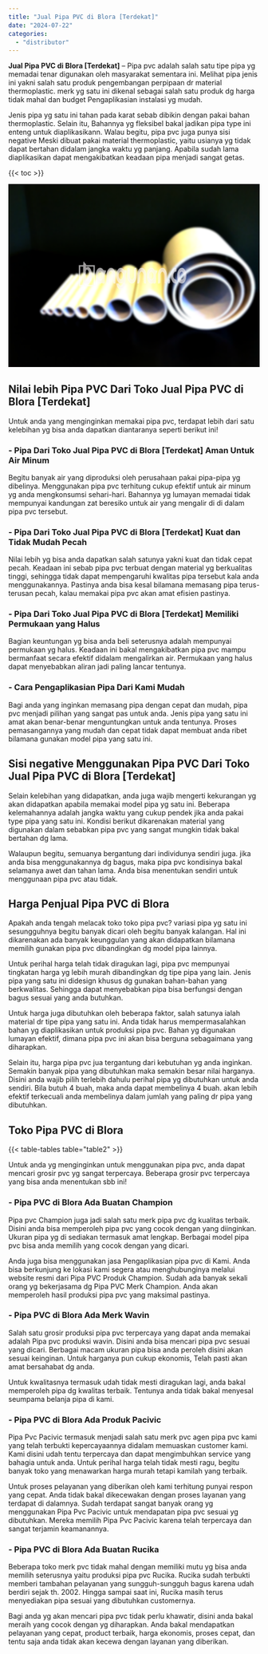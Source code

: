 ```yaml
---
title: "Jual Pipa PVC di Blora [Terdekat]"
date: "2024-07-22"
categories: 
  - "distributor"
---
```


**Jual Pipa PVC di Blora \[Terdekat\]** – Pipa pvc adalah salah satu tipe pipa yg memadai tenar digunakan oleh masyarakat sementara ini. Melihat pipa jenis ini yakni salah satu produk pengembangan perpipaan dr material thermoplastic. merk yg satu ini dikenal sebagai salah satu produk dg harga tidak mahal dan budget Pengaplikasian instalasi yg mudah.

Jenis pipa yg satu ini tahan pada karat sebab dibikin dengan pakai bahan thermoplastic. Selain itu, Bahannya yg fleksibel bakal jadikan pipa type ini enteng untuk diaplikasikann. Walau begitu, pipa pvc juga punya sisi negative Meski dibuat pakai material thermoplastic, yaitu usianya yg tidak dapat bertahan didalam jangka waktu yg panjang. Apabila sudah lama diaplikasikan dapat mengakibatkan keadaan pipa menjadi sangat getas.

{{< toc >}}

![Jual Pipa PVC di Blora [Terdekat]](/images/jaul-pipa-pvc-56.png)

## Nilai lebih Pipa PVC Dari Toko Jual Pipa PVC di Blora \[Terdekat\]

Untuk anda yang menginginkan memakai pipa pvc, terdapat lebih dari satu kelebihan yg bisa anda dapatkan diantaranya seperti berikut ini!

### \- Pipa Dari Toko Jual Pipa PVC di Blora \[Terdekat\] Aman Untuk Air Minum

Begitu banyak air yang diproduksi oleh perusahaan pakai pipa-pipa yg dibelinya. Menggunakan pipa pvc terhitung cukup efektif untuk air minum yg anda mengkonsumsi sehari-hari. Bahannya yg lumayan memadai tidak mempunyai kandungan zat beresiko untuk air yang mengalir di di dalam pipa pvc tersebut.

### \- Pipa Dari Toko Jual Pipa PVC di Blora \[Terdekat\] Kuat dan Tidak Mudah Pecah

Nilai lebih yg bisa anda dapatkan salah satunya yakni kuat dan tidak cepat pecah. Keadaan ini sebab pipa pvc terbuat dengan material yg berkualitas tinggi, sehingga tidak dapat mempengaruhi kwalitas pipa tersebut kala anda menggunakannya. Pastinya anda bisa kesal bilamana memasang pipa terus-terusan pecah, kalau memakai pipa pvc akan amat efisien pastinya.

### \- Pipa Dari Toko Jual Pipa PVC di Blora \[Terdekat\] Memiliki Permukaan yang Halus

Bagian keuntungan yg bisa anda beli seterusnya adalah mempunyai permukaan yg halus. Keadaan ini bakal mengakibatkan pipa pvc mampu bermanfaat secara efektif didalam mengalirkan air. Permukaan yang halus dapat menyebabkan aliran jadi paling lancar tentunya.

### \- Cara Pengaplikasian Pipa Dari Kami Mudah

Bagi anda yang inginkan memasang pipa dengan cepat dan mudah, pipa pvc menjadi pilihan yang sangat pas untuk anda. Jenis pipa yang satu ini amat akan benar-benar menguntungkan untuk anda tentunya. Proses pemasangannya yang mudah dan cepat tidak dapat membuat anda ribet bilamana gunakan model pipa yang satu ini.

## Sisi negative Menggunakan Pipa PVC Dari Toko Jual Pipa PVC di Blora \[Terdekat\]

Selain kelebihan yang didapatkan, anda juga wajib mengerti kekurangan yg akan didapatkan apabila memakai model pipa yg satu ini. Beberapa kelemahannya adalah jangka waktu yang cukup pendek jika anda pakai type pipa yang satu ini. Kondisi berikut dikarenakan material yang digunakan dalam sebabkan pipa pvc yang sangat mungkin tidak bakal bertahan dg lama.

Walaupun begitu, semuanya bergantung dari individunya sendiri juga. jika anda bisa menggunakannya dg bagus, maka pipa pvc kondisinya bakal selamanya awet dan tahan lama. Anda bisa menentukan sendiri untuk menggunaan pipa pvc atau tidak.

## Harga Penjual Pipa PVC di Blora

Apakah anda tengah melacak toko toko pipa pvc? variasi pipa yg satu ini sesungguhnya begitu banyak dicari oleh begitu banyak kalangan. Hal ini dikarenakan ada banyak keunggulan yang akan didapatkan bilamana memilih gunakan pipa pvc dibandingkan dg model pipa lainnya.

Untuk perihal harga telah tidak diragukan lagi, pipa pvc mempunyai tingkatan harga yg lebih murah dibandingkan dg tipe pipa yang lain. Jenis pipa yang satu ini didesign khusus dg gunakan bahan-bahan yang berkwalitas. Sehingga dapat menyebabkan pipa bisa berfungsi dengan bagus sesuai yang anda butuhkan.

Untuk harga juga dibutuhkan oleh beberapa faktor, salah satunya ialah material dr tipe pipa yang satu ini. Anda tidak harus mempermasalahkan bahan yg diaplikasikan untuk produksi pipa pvc. Bahan yg digunakan lumayan efektif, dimana pipa pvc ini akan bisa berguna sebagaimana yang diharapkan.

Selain itu, harga pipa pvc jua tergantung dari kebutuhan yg anda inginkan. Semakin banyak pipa yang dibutuhkan maka semakin besar nilai harganya. Disini anda wajib pilih terlebih dahulu perihal pipa yg dibutuhkan untuk anda sendiri. Bila butuh 4 buah, maka anda dapat membelinya 4 buah. akan lebih efektif terkecuali anda membelinya dalam jumlah yang paling dr pipa yang dibutuhkan.

## Toko Pipa PVC di Blora

{{< table-tables table="table2" >}}

Untuk anda yg menginginkan untuk menggunakan pipa pvc, anda dapat mencari grosir pvc yg sangat terpercaya. Beberapa grosir pvc terpercaya yang bisa anda menentukan sbb ini!

### \- Pipa PVC di Blora Ada Buatan Champion

Pipa pvc Champion juga jadi salah satu merk pipa pvc dg kualitas terbaik. Disini anda bisa memperoleh pipa pvc yang cocok dengan yang diinginkan. Ukuran pipa yg di sediakan termasuk amat lengkap. Berbagai model pipa pvc bisa anda memilih yang cocok dengan yang dicari.

Anda juga bisa menggunakan jasa Pengaplikasian pipa pvc di Kami. Anda bisa berkunjung ke lokasi kami segera atau menghubunginya melalui website resmi dari Pipa PVC Produk Champion. Sudah ada banyak sekali orang yg bekerjasama dg Pipa PVC Merk Champion. Anda akan memperoleh hasil produksi pipa pvc yang maksimal pastinya.

### \- Pipa PVC di Blora Ada Merk Wavin

Salah satu grosir produksi pipa pvc terpercaya yang dapat anda memakai adalah Pipa pvc produksi wavin. Disini anda bisa mencari pipa pvc sesuai yang dicari. Berbagai macam ukuran pipa bisa anda peroleh disini akan sesuai keinginan. Untuk harganya pun cukup ekonomis, Telah pasti akan amat bersahabat dg anda.

Untuk kwalitasnya termasuk udah tidak mesti diragukan lagi, anda bakal memperoleh pipa dg kwalitas terbaik. Tentunya anda tidak bakal menyesal seumpama belanja pipa di kami.

### \- Pipa PVC di Blora Ada Produk Pacivic

Pipa Pvc Pacivic termasuk menjadi salah satu merk pvc agen pipa pvc kami yang telah terbukti kepercayaannya didalam memuaskan customer kami. Kami disini udah tentu terpercaya dan dapat mengimbuhkan service yang bahagia untuk anda. Untuk perihal harga telah tidak mesti ragu, begitu banyak toko yang menawarkan harga murah tetapi kamilah yang terbaik.

Untuk proses pelayanan yang diberikan oleh kami terhitung punyai respon yang cepat. Anda tidak bakal dikecewakan dengan proses layanan yang terdapat di dalamnya. Sudah terdapat sangat banyak orang yg menggunakan Pipa Pvc Pacivic untuk mendapatan pipa pvc sesuai yg dibutuhkan. Mereka memilih Pipa Pvc Pacivic karena telah terpercaya dan sangat terjamin keamanannya.

### \- Pipa PVC di Blora Ada Buatan Rucika

Beberapa toko merk pvc tidak mahal dengan memiliki mutu yg bisa anda memilih seterusnya yaitu produksi pipa pvc Rucika. Rucika sudah terbukti memberi tambahan pelayanan yang sungguh-sungguh bagus karena udah berdiri sejak th. 2002. Hingga sampai saat ini, Rucika masih terus menyediakan pipa sesuai yang dibutuhkan customernya.

Bagi anda yg akan mencari pipa pvc tidak perlu khawatir, disini anda bakal meraih yang cocok dengan yg diharapkan. Anda bakal mendapatkan pelayanan yang cepat, product terbaik, harga ekonomis, proses cepat, dan tentu saja anda tidak akan kecewa dengan layanan yang diberikan.
